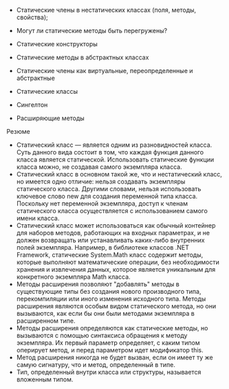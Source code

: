 - Статические члены в нестатических классах (поля, методы, свойства);
- Могут ли статические методы быть перегружены?
- Статические конструкторы
- Статические методы в абстрактных классах
- Статические члены как виртуальные, переопределенные и абстрактные

- Статические классы
- Сингелтон

- Расширяющие методы

Резюме

- Статический класс — является одним из разновидностей класса. Суть данного вида состоит в том, что каждая функция данного класса является статической. Использовать статические функции класса можно, не создавая самого экземпляра класса.  
- Статический класс в основном такой же, что и нестатический класс, но имеется одно отличие: нельзя создавать экземпляры статического класса. Другими словами, нельзя использовать ключевое слово new для создания переменной типа класса. Поскольку нет переменной экземпляра, доступ к членам статического класса осуществляется с использованием самого имени класса. 
- Статический класс может использоваться как обычный контейнер для наборов методов, работающих на входных параметрах, и не должен возвращать или устанавливать каких-либо внутренних полей экземпляра. Например, в библиотеке классов .NET Framework, статические System.Math класс содержит методы, которые выполняют математические операции, без необходимости хранения и извлечения данных, которое является уникальным для конкретного экземпляра Math класса. 
- Методы расширения позволяют "добавлять" методы в существующие типы без создания нового производного типа, перекомпиляции или иного изменения исходного типа. Методы расширения являются особым видом статического метода, но они вызываются, как если бы они были методами экземпляра в расширенном типе. 
- Методы расширения определяются как статические методы, но вызываются с помощью синтаксиса обращения к методу экземпляра. Их первый параметр определяет, с каким типом оперирует метод, и перед параметром идет модификатор this. 
- Метод расширения никогда не будет вызван, если он имеет ту же самую сигнатуру, что и метод, определенный в типе. 
- Тип, определенный внутри класса или структуры, называется вложенным типом. 






